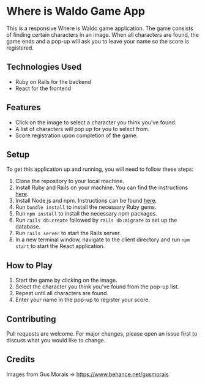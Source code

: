 # Where is Waldo Game App

This is a responsive Where is Waldo game application. The game consists of finding certain characters in an image. When all characters are found, the game ends and a pop-up will ask you to leave your name so the score is registered.

## Technologies Used

* Ruby on Rails for the backend
* React for the frontend

## Features

* Click on the image to select a character you think you've found.
* A list of characters will pop up for you to select from.
* Score registration upon completion of the game.

## Setup

To get this application up and running, you will need to follow these steps:

1. Clone the repository to your local machine.
2. Install Ruby and Rails on your machine. You can find the instructions [here](https://www.ruby-lang.org/en/documentation/installation/).
3. Install Node.js and npm. Instructions can be found [here](https://nodejs.org/en/download/).
4. Run `bundle install` to install the necessary Ruby gems.
5. Run `npm install` to install the necessary npm packages.
6. Run `rails db:create` followed by `rails db:migrate` to set up the database.
7. Run `rails server` to start the Rails server.
8. In a new terminal window, navigate to the client directory and run `npm start` to start the React application.

## How to Play

1. Start the game by clicking on the image.
2. Select the character you think you've found from the pop-up list.
3. Repeat until all characters are found.
4. Enter your name in the pop-up to register your score.

## Contributing

Pull requests are welcome. For major changes, please open an issue first to discuss what you would like to change.

## Credits
Images from Gus Morais => https://www.behance.net/gusmorais

